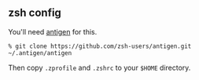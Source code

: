 zsh config
----------

You'll need [antigen](https://github.com/zsh-users/antigen) for this.

    % git clone https://github.com/zsh-users/antigen.git ~/.antigen/antigen

Then copy `.zprofile` and `.zshrc` to your `$HOME` directory.
